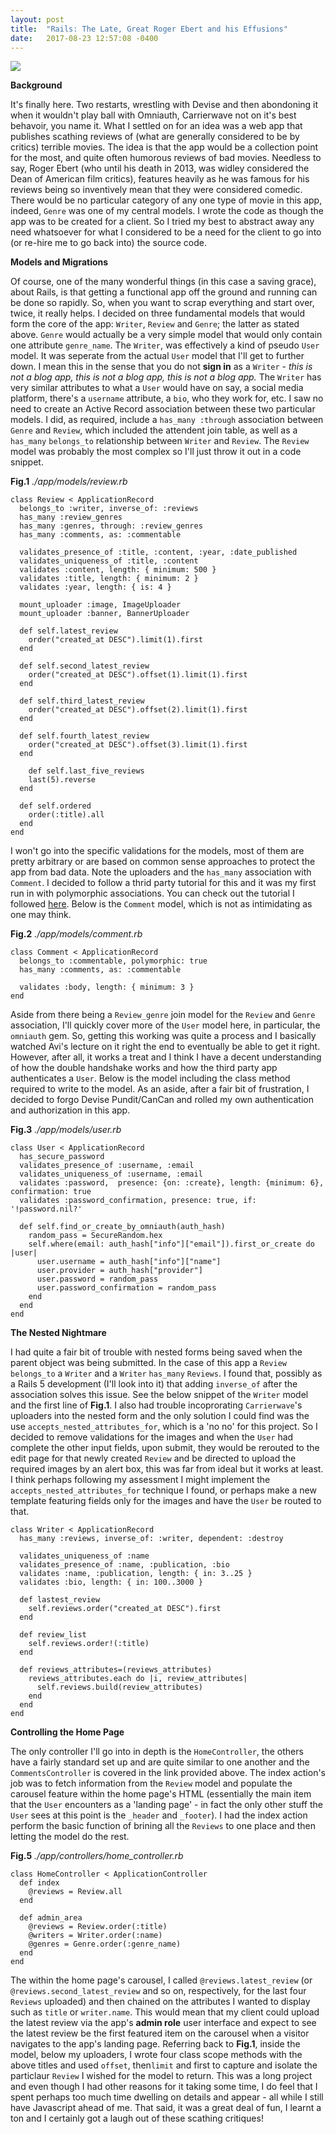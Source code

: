 ```yaml
---
layout: post
title:  "Rails: The Late, Great Roger Ebert and his Effusions"
date:   2017-08-23 12:57:08 -0400
---
```



![](http://static.rogerebert.com/uploads/blog_post/primary_image/balder-and-dash/still-present-memories-of-roger-ebert-a-year-after-his-passing/primary_roger_ebert_54396.jpg)

**Background**

It's finally here. Two restarts, wrestling with Devise and then abondoning it when it wouldn't play ball with Omniauth, Carrierwave not on it's best behavoir, you name it. What I settled on for an idea was a web app that publishes scathing reviews of (what are generally considered to be by critics) terrible movies. The idea is that the app would be a collection point for the most, and quite often humorous reviews of bad movies. Needless to say, Roger Ebert (who until his death in 2013, was widley considered the Dean of American film critics), features heavily as he was famous for his reviews being so inventively mean that they were considered comedic. There would be no particular category of any one type of movie in this app, indeed, `Genre` was one of my central models. I wrote the code as though the app was to be created for a client. So I tried my best to abstract away any need whatsoever for what I considered to be a need for the client to go into (or re-hire me to go back into) the source code.

**Models and Migrations**

Of course, one of the many wonderful things (in this case a saving grace), about Rails, is that getting a functional app off the ground and running can be done so rapidly. So, when you want to scrap everything and start over, twice, it really helps. I decided on three fundamental models that would form the core of the app: `Writer`, `Review` and `Genre`; the latter as stated above. `Genre` would actually be a very simple model that would only contain one attribute `genre_name`. The `Writer`, was effectively a kind of pseudo `User` model. It was seperate from the actual `User` model that I'll get to further down. I mean this in the sense that you do not **sign in** as a `Writer` - *this is not a blog app, this is not a blog app, this is not a blog app.* The `Writer` has very similar attributes to what a `User` would have on say, a social media platform, there's a `username` attribute, a `bio`, who they work for, etc. I saw no need to create an Active Record association between these two particular models. I did, as required, include a `has_many :through` association between `Genre` and `Review`, which included the attendent join table, as well as a `has_many` `belongs_to` relationship between `Writer` and `Review`. The `Review` model was probably the most complex so I'll just throw it out in a code snippet.

**Fig.1**
*./app/models/review.rb*

```
class Review < ApplicationRecord
  belongs_to :writer, inverse_of: :reviews
  has_many :review_genres
  has_many :genres, through: :review_genres
  has_many :comments, as: :commentable

  validates_presence_of :title, :content, :year, :date_published
  validates_uniqueness_of :title, :content
  validates :content, length: { minimum: 500 }
  validates :title, length: { minimum: 2 }
  validates :year, length: { is: 4 }

  mount_uploader :image, ImageUploader
  mount_uploader :banner, BannerUploader

  def self.latest_review
    order("created_at DESC").limit(1).first
  end

  def self.second_latest_review
    order("created_at DESC").offset(1).limit(1).first
  end

  def self.third_latest_review
    order("created_at DESC").offset(2).limit(1).first
  end

  def self.fourth_latest_review
    order("created_at DESC").offset(3).limit(1).first
  end
	
	def self.last_five_reviews
    last(5).reverse
  end

  def self.ordered
    order(:title).all
  end
end
```

I won't go into the specific validations for the models, most of them are pretty arbitrary or are based on common sense approaches to protect the app from bad data. Note the uploaders and the  `has_many` association with `Comment`. I decided to follow a thrid party tutorial for this and it was my first run in with polymorphic associations. You can check out the tutorial I followed [here](https://www.codementor.io/ruby-on-rails/tutorial/threaded-comments-polymorphic-associations). Below is the `Comment` model, which is not as intimidating as one may think.

**Fig.2**
*./app/models/comment.rb*

```
class Comment < ApplicationRecord
  belongs_to :commentable, polymorphic: true
  has_many :comments, as: :commentable

  validates :body, length: { minimum: 3 }
end
```

Aside from there being a `Review_genre` join model for the `Review` and `Genre` association, I'll quickly cover more of the `User` model here, in particular, the `omniauth` gem. So, getting this working was quite a process and I basically watched Avi's lecture on it right the end to eventually be able to get it right. However, after all, it works a treat and I think I have a decent understanding of how the double handshake works and how the third party app authenticates a `User`. Below is the model including the class method required to write to the model. As an aside, after a fair bit of frustration, I decided to forgo Devise Pundit/CanCan and rolled my own authentication and authorization in this app.

**Fig.3**
*./app/models/user.rb*

```
class User < ApplicationRecord
  has_secure_password
  validates_presence_of :username, :email
  validates_uniqueness_of :username, :email
  validates :password,  presence: {on: :create}, length: {minimum: 6}, confirmation: true
  validates :password_confirmation, presence: true, if: '!password.nil?'

  def self.find_or_create_by_omniauth(auth_hash)
    random_pass = SecureRandom.hex
    self.where(email: auth_hash["info"]["email"]).first_or_create do |user|
      user.username = auth_hash["info"]["name"]
      user.provider = auth_hash["provider"]
      user.password = random_pass
      user.password_confirmation = random_pass
    end
  end
end
```

**The Nested Nightmare**

I had quite a fair bit of trouble with nested forms being saved when the parent object was being submitted. In the case of this app a `Review` `belongs_to` a `Writer` and a `Writer` `has_many` `Reviews`. I found that, possibly as a Rails 5 development (I'll look into it) that adding `inverse_of` after the association solves this issue. See the below snippet of the `Writer` model and the first line of **Fig.1**. I also had trouble incoprorating `Carrierwave`'s uploaders into the nested form and the only solution I could find was the use `accepts_nested_attributes_for`, which is a 'no no' for this project. So I decided to remove validations for the images and when the `User` had complete the other input fields, upon submit, they would be rerouted to the edit page for that newly created `Review` and be directed to upload the required images by an alert box, this was far from ideal but it works at least. I think perhaps following my assessment I might implement the `accepts_nested_attributes_for` technique I found, or perhaps make a new template featuring fields only for the images and have the `User` be routed to that.

```
class Writer < ApplicationRecord
  has_many :reviews, inverse_of: :writer, dependent: :destroy

  validates_uniqueness_of :name
  validates_presence_of :name, :publication, :bio
  validates :name, :publication, length: { in: 3..25 }
  validates :bio, length: { in: 100..3000 }

  def lastest_review
    self.reviews.order("created_at DESC").first
  end

  def review_list
    self.reviews.order!(:title)
  end

  def reviews_attributes=(reviews_attributes)
    reviews_attributes.each do |i, review_attributes|
      self.reviews.build(review_attributes)
    end
  end
end
```

**Controlling the Home Page**

The only controller I'll go into in depth is the `HomeController`, the others have a fairly standard set up and are quite similar to one another and the `CommentsController` is covered in the link provided above. The index action's job was to fetch information from the `Review` model and populate the carousel feature within the home page's HTML (essentially the main item that the `User` encounters as a 'landing page' - in fact the only other stuff the `User` sees at this point is the `_header` and `_footer`). I had the index action perform the basic function of brining all the `Reviews` to one place and then letting the model do the rest.

**Fig.5**
*./app/controllers/home_controller.rb*

```
class HomeController < ApplicationController
  def index
    @reviews = Review.all
  end

  def admin_area
    @reviews = Review.order(:title)
    @writers = Writer.order(:name)
    @genres = Genre.order(:genre_name)
  end
end
```

The within the home page's carousel, I called `@reviews.latest_review` (or `@reviews.second_latest_review` and so on, respectively, for the last four `Reviews` uploaded) and then chained on the attributes I wanted to display such as `title` or `writer.name`. This would mean that my client could upload the latest review via the app's **admin role** user interface and expect to see the latest review be the first featured item on the carousel when a visitor navigates to the app's landing page. Referring back to **Fig.1**, inside the model, below my uploaders, I wrote four class scope methods with the above titles and used `offset`, then`limit` and first to capture and isolate the particlaur `Review` I wished for the model to return. This was a long project and even though I had other reasons for it taking some time, I do feel that I spent perhaps too much time dwelling on details and appear - all while I still have Javascript ahead of me. That said, it was a great deal of fun, I learnt a ton and I certainly got a laugh out of these scathing critiques!
